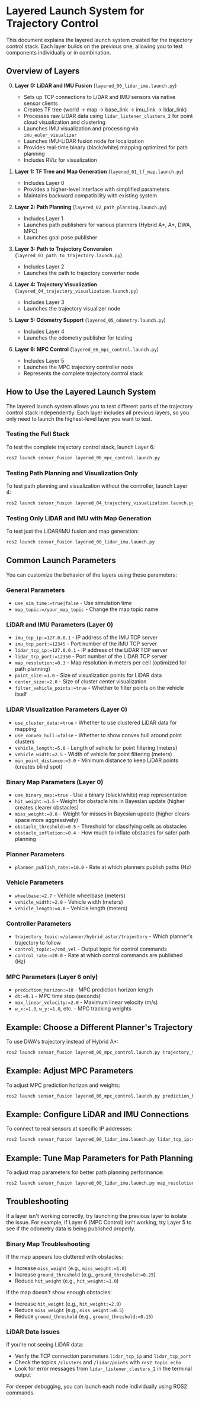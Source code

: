 # Layered Launch System for Trajectory Control

This document explains the layered launch system created for the trajectory control stack. Each layer builds on the previous one, allowing you to test components individually or in combination.

## Overview of Layers

0. **Layer 0: LiDAR and IMU Fusion** (`layered_00_lidar_imu.launch.py`)
   - Sets up TCP connections to LiDAR and IMU sensors via native sensor clients
   - Creates TF tree (world → map → base_link → imu_link → lidar_link)
   - Processes raw LiDAR data using `lidar_listener_clusters_2` for point cloud visualization and clustering
   - Launches IMU visualization and processing via `imu_euler_visualizer`
   - Launches IMU-LiDAR fusion node for localization
   - Provides real-time binary (black/white) mapping optimized for path planning
   - Includes RViz for visualization

1. **Layer 1: TF Tree and Map Generation** (`layered_01_tf_map.launch.py`)
   - Includes Layer 0
   - Provides a higher-level interface with simplified parameters
   - Maintains backward compatibility with existing system

2. **Layer 2: Path Planning** (`layered_02_path_planning.launch.py`)
   - Includes Layer 1
   - Launches path publishers for various planners (Hybrid A*, A*, DWA, MPC)
   - Launches goal pose publisher

3. **Layer 3: Path to Trajectory Conversion** (`layered_03_path_to_trajectory.launch.py`)
   - Includes Layer 2
   - Launches the path to trajectory converter node

4. **Layer 4: Trajectory Visualization** (`layered_04_trajectory_visualization.launch.py`)
   - Includes Layer 3
   - Launches the trajectory visualizer node

5. **Layer 5: Odometry Support** (`layered_05_odometry.launch.py`)
   - Includes Layer 4
   - Launches the odometry publisher for testing

6. **Layer 6: MPC Control** (`layered_06_mpc_control.launch.py`)
   - Includes Layer 5
   - Launches the MPC trajectory controller node
   - Represents the complete trajectory control stack

## How to Use the Layered Launch System

The layered launch system allows you to test different parts of the trajectory control stack independently. Each layer includes all previous layers, so you only need to launch the highest-level layer you want to test.

### Testing the Full Stack

To test the complete trajectory control stack, launch Layer 6:

```bash
ros2 launch sensor_fusion layered_06_mpc_control.launch.py
```

### Testing Path Planning and Visualization Only

To test path planning and visualization without the controller, launch Layer 4:

```bash
ros2 launch sensor_fusion layered_04_trajectory_visualization.launch.py
```

### Testing Only LiDAR and IMU with Map Generation

To test just the LiDAR/IMU fusion and map generation:

```bash
ros2 launch sensor_fusion layered_00_lidar_imu.launch.py
```

## Common Launch Parameters

You can customize the behavior of the layers using these parameters:

### General Parameters

- `use_sim_time:=true|false` - Use simulation time
- `map_topic:=/your_map_topic` - Change the map topic name

### LiDAR and IMU Parameters (Layer 0)

- `imu_tcp_ip:=127.0.0.1` - IP address of the IMU TCP server
- `imu_tcp_port:=12345` - Port number of the IMU TCP server
- `lidar_tcp_ip:=127.0.0.1` - IP address of the LiDAR TCP server
- `lidar_tcp_port:=12350` - Port number of the LiDAR TCP server
- `map_resolution:=0.3` - Map resolution in meters per cell (optimized for path planning)
- `point_size:=1.0` - Size of visualization points for LiDAR data
- `center_size:=2.0` - Size of cluster center visualization
- `filter_vehicle_points:=true` - Whether to filter points on the vehicle itself

### LiDAR Visualization Parameters (Layer 0)

- `use_cluster_data:=true` - Whether to use clustered LiDAR data for mapping
- `use_convex_hull:=false` - Whether to show convex hull around point clusters
- `vehicle_length:=5.0` - Length of vehicle for point filtering (meters)
- `vehicle_width:=2.5` - Width of vehicle for point filtering (meters)
- `min_point_distance:=3.0` - Minimum distance to keep LiDAR points (creates blind spot)

### Binary Map Parameters (Layer 0)

- `use_binary_map:=true` - Use a binary (black/white) map representation
- `hit_weight:=1.5` - Weight for obstacle hits in Bayesian update (higher creates clearer obstacles)
- `miss_weight:=0.8` - Weight for misses in Bayesian update (higher clears space more aggressively)
- `obstacle_threshold:=0.5` - Threshold for classifying cells as obstacles
- `obstacle_inflation:=0.4` - How much to inflate obstacles for safer path planning

### Planner Parameters

- `planner_publish_rate:=10.0` - Rate at which planners publish paths (Hz)

### Vehicle Parameters

- `wheelbase:=2.7` - Vehicle wheelbase (meters)
- `vehicle_width:=2.0` - Vehicle width (meters)
- `vehicle_length:=4.0` - Vehicle length (meters)

### Controller Parameters

- `trajectory_topic:=/planner/hybrid_astar/trajectory` - Which planner's trajectory to follow
- `control_topic:=/cmd_vel` - Output topic for control commands
- `control_rate:=20.0` - Rate at which control commands are published (Hz)

### MPC Parameters (Layer 6 only)

- `prediction_horizon:=10` - MPC prediction horizon length
- `dt:=0.1` - MPC time step (seconds)
- `max_linear_velocity:=2.0` - Maximum linear velocity (m/s)
- `w_x:=1.0`, `w_y:=1.0`, etc. - MPC tracking weights

## Example: Choose a Different Planner's Trajectory

To use DWA's trajectory instead of Hybrid A*:

```bash
ros2 launch sensor_fusion layered_06_mpc_control.launch.py trajectory_topic:=/planner/dwa/trajectory
```

## Example: Adjust MPC Parameters

To adjust MPC prediction horizon and weights:

```bash
ros2 launch sensor_fusion layered_06_mpc_control.launch.py prediction_horizon:=15 w_x:=2.0 w_y:=2.0
```

## Example: Configure LiDAR and IMU Connections

To connect to real sensors at specific IP addresses:

```bash
ros2 launch sensor_fusion layered_00_lidar_imu.launch.py lidar_tcp_ip:=192.168.1.10 imu_tcp_port:=12340
```

## Example: Tune Map Parameters for Path Planning

To adjust map parameters for better path planning performance:

```bash
ros2 launch sensor_fusion layered_00_lidar_imu.launch.py map_resolution:=0.25 obstacle_inflation:=0.5 hit_weight:=2.0
```

## Troubleshooting

If a layer isn't working correctly, try launching the previous layer to isolate the issue. For example, if Layer 6 (MPC Control) isn't working, try Layer 5 to see if the odometry data is being published properly.

### Binary Map Troubleshooting

If the map appears too cluttered with obstacles:
- Increase `miss_weight` (e.g., `miss_weight:=1.0`)
- Increase `ground_threshold` (e.g., `ground_threshold:=0.25`)
- Reduce `hit_weight` (e.g., `hit_weight:=1.0`)

If the map doesn't show enough obstacles:
- Increase `hit_weight` (e.g., `hit_weight:=2.0`)
- Reduce `miss_weight` (e.g., `miss_weight:=0.5`)
- Reduce `ground_threshold` (e.g., `ground_threshold:=0.15`)

### LiDAR Data Issues

If you're not seeing LiDAR data:
- Verify the TCP connection parameters `lidar_tcp_ip` and `lidar_tcp_port`
- Check the topics `/clusters` and `/lidar/points` with `ros2 topic echo`
- Look for error messages from `lidar_listener_clusters_2` in the terminal output

For deeper debugging, you can launch each node individually using ROS2 commands. 